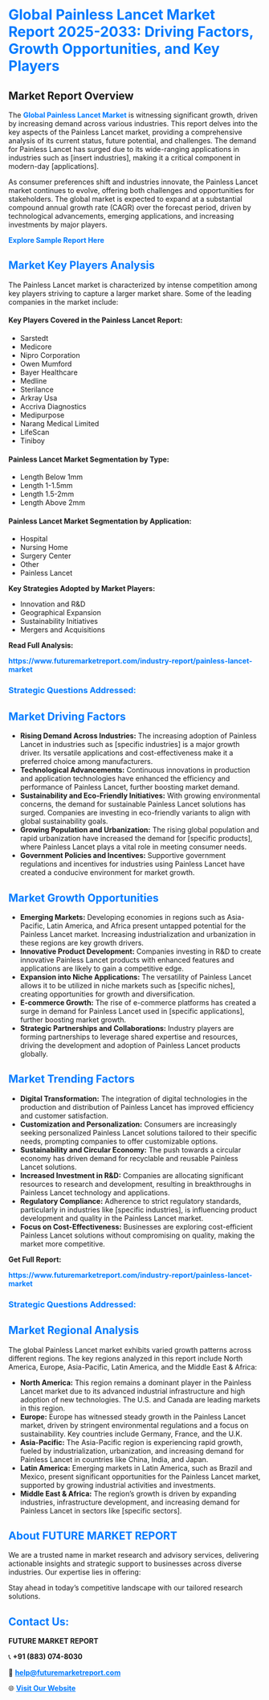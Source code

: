 <h1 style="color: #007BFF;">Global Painless Lancet Market Report 2025-2033: Driving Factors, Growth Opportunities, and Key Players</h1>

<section id="overview">
<h2>Market Report Overview</h2>
<p>The <a href="https://www.futuremarketreport.com/industry-report/painless-lancet-market" style="color: #007BFF; text-decoration: none;"><strong>Global Painless Lancet Market</strong></a> is witnessing significant growth, driven by increasing demand across various industries. This report delves into the key aspects of the Painless Lancet market, providing a comprehensive analysis of its current status, future potential, and challenges. The demand for Painless Lancet has surged due to its wide-ranging applications in industries such as [insert industries], making it a critical component in modern-day [applications].</p>
<p>As consumer preferences shift and industries innovate, the Painless Lancet market continues to evolve, offering both challenges and opportunities for stakeholders. The global market is expected to expand at a substantial compound annual growth rate (CAGR) over the forecast period, driven by technological advancements, emerging applications, and increasing investments by major players.</p>
</section>

<section id="overview">
<p><a href="https://www.futuremarketreport.com/request-sample/reportId=125297" style="color: #007BFF; text-decoration: none;"><strong>Explore Sample Report Here</strong></a></p>
</section>

<section id="key-players">
<h2 style="color: #007BFF;">Market Key Players Analysis</h2>
<p>The Painless Lancet market is characterized by intense competition among key players striving to capture a larger market share. Some of the leading companies in the market include:</p>
<h4>Key Players Covered in the Painless Lancet Report:</h4>
<ul><li>Sarstedt</li><li>Medicore</li><li>Nipro Corporation</li><li>Owen Mumford</li><li>Bayer Healthcare</li><li>Medline</li><li>Sterilance</li><li>Arkray Usa</li><li>Accriva Diagnostics</li><li>Medipurpose</li><li>Narang Medical Limited</li><li>LifeScan</li><li>Tiniboy</li></ul>
<h4>Painless Lancet Market Segmentation by Type:</h4>
<ul><li>Length Below 1mm</li><li>Length 1-1.5mm</li><li>Length 1.5-2mm</li><li>Length Above 2mm</li></ul>

<h4>Painless Lancet Market Segmentation by Application:</h4>
<ul><li>Hospital</li><li>Nursing Home</li><li>Surgery Center</li><li>Other</li><li>Painless Lancet</li></ul>
<p><strong>Key Strategies Adopted by Market Players:</strong></p>
<ul>
<li>Innovation and R&D</li>
<li>Geographical Expansion</li>
<li>Sustainability Initiatives</li>
<li>Mergers and Acquisitions</li>
</ul>
</section>

<section>
<p><strong>Read Full Analysis: </strong></p><a href="https://www.futuremarketreport.com/industry-report/painless-lancet-market" style="color: #007BFF; text-decoration: none;"><strong>https://www.futuremarketreport.com/industry-report/painless-lancet-market</strong></a>
<h3 style="color: #007BFF;">Strategic Questions Addressed:</h3>
</section>

<section id="driving-factors">
<h2 style="color: #007BFF;">Market Driving Factors</h2>
<ul>
<li><strong>Rising Demand Across Industries:</strong> The increasing adoption of Painless Lancet in industries such as [specific industries] is a major growth driver. Its versatile applications and cost-effectiveness make it a preferred choice among manufacturers.</li>
<li><strong>Technological Advancements:</strong> Continuous innovations in production and application technologies have enhanced the efficiency and performance of Painless Lancet, further boosting market demand.</li>
<li><strong>Sustainability and Eco-Friendly Initiatives:</strong> With growing environmental concerns, the demand for sustainable Painless Lancet solutions has surged. Companies are investing in eco-friendly variants to align with global sustainability goals.</li>
<li><strong>Growing Population and Urbanization:</strong> The rising global population and rapid urbanization have increased the demand for [specific products], where Painless Lancet plays a vital role in meeting consumer needs.</li>
<li><strong>Government Policies and Incentives:</strong> Supportive government regulations and incentives for industries using Painless Lancet have created a conducive environment for market growth.</li>
</ul>
</section>

<section id="growth-opportunities">
<h2 style="color: #007BFF;">Market Growth Opportunities</h2>
<ul>
<li><strong>Emerging Markets:</strong> Developing economies in regions such as Asia-Pacific, Latin America, and Africa present untapped potential for the Painless Lancet market. Increasing industrialization and urbanization in these regions are key growth drivers.</li>
<li><strong>Innovative Product Development:</strong> Companies investing in R&D to create innovative Painless Lancet products with enhanced features and applications are likely to gain a competitive edge.</li>
<li><strong>Expansion into Niche Applications:</strong> The versatility of Painless Lancet allows it to be utilized in niche markets such as [specific niches], creating opportunities for growth and diversification.</li>
<li><strong>E-commerce Growth:</strong> The rise of e-commerce platforms has created a surge in demand for Painless Lancet used in [specific applications], further boosting market growth.</li>
<li><strong>Strategic Partnerships and Collaborations:</strong> Industry players are forming partnerships to leverage shared expertise and resources, driving the development and adoption of Painless Lancet products globally.</li>
</ul>
</section>

<section id="trending-factors">
<h2 style="color: #007BFF;">Market Trending Factors</h2>
<ul>
<li><strong>Digital Transformation:</strong> The integration of digital technologies in the production and distribution of Painless Lancet has improved efficiency and customer satisfaction.</li>
<li><strong>Customization and Personalization:</strong> Consumers are increasingly seeking personalized Painless Lancet solutions tailored to their specific needs, prompting companies to offer customizable options.</li>
<li><strong>Sustainability and Circular Economy:</strong> The push towards a circular economy has driven demand for recyclable and reusable Painless Lancet solutions.</li>
<li><strong>Increased Investment in R&D:</strong> Companies are allocating significant resources to research and development, resulting in breakthroughs in Painless Lancet technology and applications.</li>
<li><strong>Regulatory Compliance:</strong> Adherence to strict regulatory standards, particularly in industries like [specific industries], is influencing product development and quality in the Painless Lancet market.</li>
<li><strong>Focus on Cost-Effectiveness:</strong> Businesses are exploring cost-efficient Painless Lancet solutions without compromising on quality, making the market more competitive.</li>
</ul>
</section>

<section>
<p><strong>Get Full Report: </strong></p><a href="https://www.futuremarketreport.com/industry-report/painless-lancet-market" style="color: #007BFF; text-decoration: none;"><strong>https://www.futuremarketreport.com/industry-report/painless-lancet-market</strong></a>
<h3 style="color: #007BFF;">Strategic Questions Addressed:</h3>
</section>


<section id="regional-analysis">
<h2 style="color: #007BFF;">Market Regional Analysis</h2>
<p>The global Painless Lancet market exhibits varied growth patterns across different regions. The key regions analyzed in this report include North America, Europe, Asia-Pacific, Latin America, and the Middle East & Africa:</p>
<ul>
<li><strong>North America:</strong> This region remains a dominant player in the Painless Lancet market due to its advanced industrial infrastructure and high adoption of new technologies. The U.S. and Canada are leading markets in this region.</li>
<li><strong>Europe:</strong> Europe has witnessed steady growth in the Painless Lancet market, driven by stringent environmental regulations and a focus on sustainability. Key countries include Germany, France, and the U.K.</li>
<li><strong>Asia-Pacific:</strong> The Asia-Pacific region is experiencing rapid growth, fueled by industrialization, urbanization, and increasing demand for Painless Lancet in countries like China, India, and Japan.</li>
<li><strong>Latin America:</strong> Emerging markets in Latin America, such as Brazil and Mexico, present significant opportunities for the Painless Lancet market, supported by growing industrial activities and investments.</li>
<li><strong>Middle East & Africa:</strong> The region’s growth is driven by expanding industries, infrastructure development, and increasing demand for Painless Lancet in sectors like [specific sectors].</li>
</ul>
</section>

<footer>
<h2 style="color: #007BFF;">About FUTURE MARKET REPORT</h2>
<p>We are a trusted name in market research and advisory services, delivering actionable insights and strategic support to businesses across diverse industries. Our expertise lies in offering:</p>

<p>Stay ahead in today’s competitive landscape with our tailored research solutions.</p>

<h2 style="color: #007BFF;">Contact Us:</h2>
<p><strong>FUTURE MARKET REPORT</strong></p>
<p>📞 <strong>+91 (883) 074-8030</strong></p>
<p>📧 <strong><a href="mailto:help@futuremarketreport.com" style="color: #007BFF;">help@futuremarketreport.com</a></strong></p>
<p>🌐 <strong><a href="https://www.futuremarketreport.com/" style="color: #007BFF;">Visit Our Website</a></strong></p>
</footer>